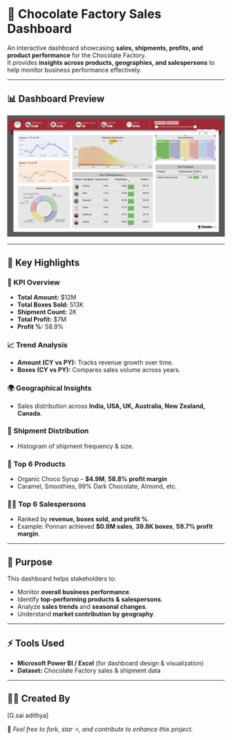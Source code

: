 # 🍫 Chocolate Factory Sales Dashboard  

An interactive dashboard showcasing **sales, shipments, profits, and product performance** for the Chocolate Factory.  
It provides **insights across products, geographies, and salespersons** to help monitor business performance effectively.  

---

## 📊 Dashboard Preview  
![Dashboard Preview](Choclate%20factory%20Dashboard.png)  

---

## 🔹 Key Highlights  

### 📌 KPI Overview  
- **Total Amount:** $12M  
- **Total Boxes Sold:** 513K  
- **Shipment Count:** 2K  
- **Total Profit:** $7M  
- **Profit %:** 58.9%  

### 📈 Trend Analysis  
- **Amount (CY vs PY):** Tracks revenue growth over time.  
- **Boxes (CY vs PY):** Compares sales volume across years.  

### 🌍 Geographical Insights  
- Sales distribution across **India, USA, UK, Australia, New Zealand, Canada**.  

### 🚚 Shipment Distribution  
- Histogram of shipment frequency & size.  

### 🥇 Top 6 Products  
- Organic Choco Syrup – **$4.9M**, **58.8% profit margin**  
- Caramel, Smoothies, 99% Dark Chocolate, Almond, etc.  

### 👨‍💼 Top 6 Salespersons  
- Ranked by **revenue, boxes sold, and profit %**.  
- Example: Ponnan achieved **$0.9M sales**, **39.8K boxes**, **59.7% profit margin**.  

---

## 🎯 Purpose  
This dashboard helps stakeholders to:  
- Monitor **overall business performance**.  
- Identify **top-performing products & salespersons**.  
- Analyze **sales trends** and **seasonal changes**.  
- Understand **market contribution by geography**.  

---

## ⚡ Tools Used  
- **Microsoft Power BI / Excel** (for dashboard design & visualization)  
- **Dataset:** Chocolate Factory sales & shipment data  

---

## 👨‍💻 Created By  
[G.sai adithya]  

📌 *Feel free to fork, star ⭐, and contribute to enhance this project.*  
